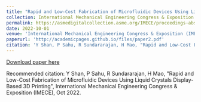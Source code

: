 ```yaml
---
title: "Rapid and Low-Cost Fabrication of Microfluidic Devices Using Liquid Crystals Display-Based 3D Printing"
collection: International Mechanical Engineering Congress & Exposition (IMECE)
permalink: https://asmedigitalcollection.asme.org/IMECE/proceedings-abstract/IMECE2022/V02AT02A024/1156764
date: 2022-10-01
venue: 'International Mechanical Engineering Congress & Exposition (IMECE)'
paperurl: 'http://academicpages.github.io/files/paper2.pdf'
citation: 'Y Shan, P Sahu, R Sundararajan, H Mao, "Rapid and Low-Cost Fabrication of Microfluidic Devices Using Liquid Crystals Display-Based 3D Printing", International Mechanical Engineering Congress & Exposition (IMECE), Oct 2022'
---
```


[Download paper here](hhttps://asmedigitalcollection.asme.org/IMECE/proceedings-abstract/IMECE2022/V02AT02A024/1156764)

Recommended citation: Y Shan, P Sahu, R Sundararajan, H Mao, "Rapid and Low-Cost Fabrication of Microfluidic Devices Using Liquid Crystals Display-Based 3D Printing", International Mechanical Engineering Congress & Exposition (IMECE), Oct 2022.
